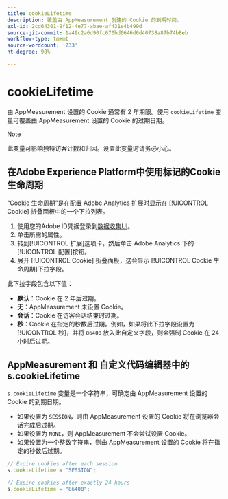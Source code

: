 ```yaml
---
title: cookieLifetime
description: 覆盖由 AppMeasurement 创建的 Cookie 的到期时间。
exl-id: 2cd64301-9f12-4e77-abae-af431e4b499d
source-git-commit: 1a49c2a6d90fc670bd0646d6d40738a87b74b8eb
workflow-type: tm+mt
source-wordcount: '233'
ht-degree: 90%

---
```


# cookieLifetime

由 AppMeasurement 设置的 Cookie 通常有 2 年期限。使用 `cookieLifetime` 变量可覆盖由 AppMeasurement 设置的 Cookie 的过期日期。

>[!NOTE]
>
>此变量可影响独特访客计数和归因。设置此变量时请务必小心。

## 在Adobe Experience Platform中使用标记的Cookie生命周期

“Cookie 生命周期”是在配置 Adobe Analytics 扩展时显示在 [!UICONTROL Cookie] 折叠面板中的一个下拉列表。

1. 使用您的Adobe ID凭据登录到[数据收集UI](https://experience.adobe.com/data-collection)。
1. 单击所需的属性。
1. 转到[!UICONTROL 扩展]选项卡，然后单击 Adobe Analytics 下的[!UICONTROL 配置]按钮。
1. 展开 [!UICONTROL Cookie] 折叠面板，这会显示 [!UICONTROL Cookie 生命周期]下拉字段。

此下拉字段包含以下值：

* **默认**：Cookie 在 2 年后过期。
* **无**：AppMeasurement 未设置 Cookie。
* **会话**：Cookie 在访客会话结束时过期。
* **秒**：Cookie 在指定的秒数后过期。例如，如果将此下拉字段设置为[!UICONTROL 秒]，并将 `86400` 放入此自定义字段，则会强制 Cookie 在 24 小时后过期。

## AppMeasurement 和 自定义代码编辑器中的 s.cookieLifetime

`s.cookieLifetime` 变量是一个字符串，可确定由 AppMeasurement 设置的 Cookie 的到期日期。

* 如果设置为 `SESSION`，则由 AppMeasurement 设置的 Cookie 将在浏览器会话完成后过期。
* 如果设置为 `NONE`，则 AppMeasurement 不会尝试设置 Cookie。
* 如果设置为一个整数字符串，则由 AppMeasurement 设置的 Cookie 将在指定的秒数后过期。

```js
// Expire cookies after each session
s.cookieLifetime = "SESSION";

// Expire cookies after exactly 24 hours
s.cookieLifetime = "86400";
```
